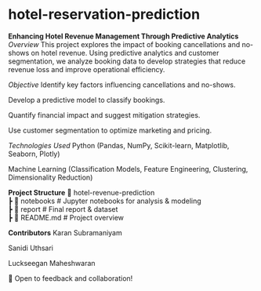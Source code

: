 # hotel-reservation-prediction

**Enhancing Hotel Revenue Management Through Predictive Analytics**
_Overview_
This project explores the impact of booking cancellations and no-shows on hotel revenue. Using predictive analytics and customer segmentation, we analyze booking data to develop strategies that reduce revenue loss and improve operational efficiency.

_Objective_
Identify key factors influencing cancellations and no-shows.

Develop a predictive model to classify bookings.

Quantify financial impact and suggest mitigation strategies.

Use customer segmentation to optimize marketing and pricing.

_Technologies Used_
Python (Pandas, NumPy, Scikit-learn, Matplotlib, Seaborn, Plotly)

Machine Learning (Classification Models, Feature Engineering, Clustering, Dimensionality Reduction)

**Project Structure**
📂 hotel-revenue-prediction  
 ┣ 📂 notebooks      # Jupyter notebooks for analysis & modeling  
 ┣ 📂 report        # Final report & dataset  
 ┣ 📜 README.md     # Project overview  


**Contributors**
Karan Subramaniyam

Sanidi Uthsari

Luckseegan Maheshwaran

📌 Open to feedback and collaboration!


